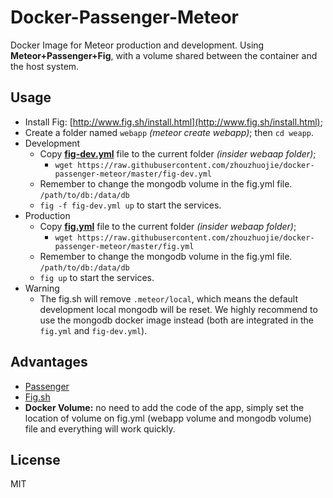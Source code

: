 # Docker-Passenger-Meteor

Docker Image for Meteor production and development. Using **Meteor+Passenger+Fig**, with a volume shared between the container and the host system.

## Usage
- Install Fig: [http://www.fig.sh/install.html](http://www.fig.sh/install.html);
- Create a folder named `webapp` *(meteor create webapp)*; then `cd weapp`.
- Development
    - Copy **[fig-dev.yml](https://raw.githubusercontent.com/zhouzhuojie/docker-passenger-meteor/master/fig-dev.yml)** file to the current folder *(insider webaap folder)*;
        - `wget https://raw.githubusercontent.com/zhouzhuojie/docker-passenger-meteor/master/fig-dev.yml`  
    - Remember to change the mongodb volume in the fig.yml file. `/path/to/db:/data/db`
    - `fig -f fig-dev.yml up` to start the services.
- Production
    - Copy **[fig.yml](https://raw.githubusercontent.com/zhouzhuojie/docker-passenger-meteor/master/fig.yml)** file to the current folder *(insider webaap folder)*;
        - `wget https://raw.githubusercontent.com/zhouzhuojie/docker-passenger-meteor/master/fig.yml`
    - Remember to change the mongodb volume in the fig.yml file. `/path/to/db:/data/db`
    - `fig up` to start the services.
- Warning
    - The fig.sh will remove `.meteor/local`, which means the default development local mongodb will be reset. We highly recommend to use the mongodb docker image instead (both are integrated in the `fig.yml` and `fig-dev.yml`). 


## Advantages
- [Passenger](https://github.com/phusion/passenger/wiki/Phusion-Passenger:-Meteor-tutorial)
- [Fig.sh](http://www.fig.sh/)
- **Docker Volume:** no need to add the code of the app, simply set the location of volume on fig.yml (webapp volume and mongodb volume) file and everything will work quickly.

## License
MIT
